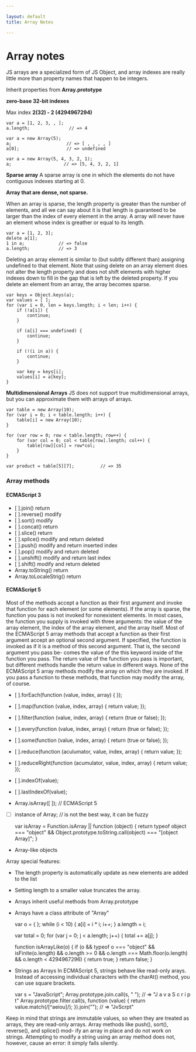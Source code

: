 ```yaml
---

layout: default
title: Array Notes

---
```


# Array notes

JS arrays are a specialized form of JS Object, and array indexes are really little more than property names that happen to be integers. 

Inherit properties from **Array.prototype**

**zero-base 32-bit indexes**

Max index **2(32) - 2 (4294967294)**

    var a = [1, 2, 3, , ];
    a.length;               // => 4

    var a = new Array(5);
    a;                     // => [ , , , , ]
    a[0];                  // => undefined

    var a = new Array(5, 4, 3, 2, 1);
    a;                    // => [5, 4, 3, 2, 1]

**Sparse array**
A sparse array is one in which the elements do not have contiguous indexes starting at 0.

**Array that are dense, not sparse.**

When an array is sparse, the length property is greater than the number of elements, and all we can say about it is that length is guaranteed to be larger than the index of every element in the array.
A array will never have an element whose index is greather or equal to its length.

    var a = [1, 2, 3];
    delete a[1];
    1 in a;             // => false
    a.length;           // => 3

Deleting an array element is similar to (but subtly different than) assigning undefined to that element. Note that using delete on an array element does not alter the length property and does not shift elements with higher indexes down to fill in the gap that is left by the deleted property. If you delete an element from an array, the array becomes sparse.

<!--break-->

    var keys = Object.keys(a);
    var values = [ ];
    for (var i = 0, len = keys.length; i < len; i++) {
        if (!a[i]) {
            continue;
        }

        if (a[i] === undefined) {
            continue;
        }

        if (!(i in a)) {
            continue;
        }

        var key = keys[i];
        values[i] = a[key];
    }


**Multidimensional Arrays**
JS does not support true multidimensional arrays, but you can approximate them with arrays of arrays.

    var table = new Array(10);
    for (var i = 0; i < table.length; i++) {
        table[i] = new Array(10);
    }

    for (var row = 0; row < table.length; row++) {
        for (var col = 0; col < table[row].length; col++) {
            table[row][col] = row*col;
        }
    }

    var product = table[5][7];          // => 35


### Array methods

#### ECMAScript 3
 - [ ].join()                   return
 - [ ].reverse()                modify
 - [ ].sort()                   modify
 - [ ].concat()                 return
 - [ ].slice()                  return
 - [ ].splice()                 modify and return deleted
 - [ ].push()                   modify and return inserted index
 - [ ].pop()                    modify and return deleted
 - [ ].unshift()                modify and return last index
 - [ ].shift()                  modify and return deleted
 - Array.toString()             return
 - Array.toLocaleStrig()        return

#### ECMAScript 5
Most of the methods accept a function as their first argument and invoke that function for each element (or some elements).
If the array is sparse, the function you pass is not invoked for nonexistent elements.
In most cases, the function you supply is invoked with three arguments: the value of the array element, the index of the array element, and the array itself.
Most of the ECMAScript 5 array methods that accept a function as their first argument accept an optional second argument. If specified, the function is invoked as if it is a method of this second argument. That is, the second argument you pass be- comes the value of the this keyword inside of the function you pass. The return value of the function you pass is important, but different methods handle the return value in different ways. 
None of the ECMAScript 5 array methods modify the array on which they are invoked. If you pass a function to these methods, that function may modify the array, of course.

 - [ ].forEach(function (value, index, array) { });
 - [ ].map(function (value, index, array) { return value; });
 - [ ].filter(function (value, index, array) { return (true or false); });
 - [ ].every(function (value, index, array) { return (true or false); });
 - [ ].some(function (value, index, array) { return (true or false); });
 - [ ].reduce(function (aculumator, value, index, array) { return value; });
 - [ ].reduceRight(function (acumulator, value, index, array) { return value; });
 - [ ].indexOf(value);
 - [ ].lastIndexOf(value);

- Array.isArray([ ]);        // ECMAScript 5
- [ ] instance of Array;     // is not the best way, it can be fuzzy

    var isArray = Function.isArray || function (object) {
        return typeof object === "object" && Object.prototype.toString.call(object) === "[object Array]";
    }

- Array-like objects

Array special features:
 - The length property is automatically update as new elements are added to the list
 - Setting length to a smaller value truncates the array.
 - Arrays inherit useful methods from Array.prototype
 - Arrays have a class attribute of "Array"

    var o = { };
    while (i < 10) {
        a[i] = i * i;
        i++;
    }
    a.length = i;

    var total = 0;
    for (var j = 0; j < a.length; j++) {
        total += a[j];
    }

    function isArrayLike(o) {
        if (o && typeof o === "object" && isFinite(o.length) && o.length >= 0 && o.length === Math.floor(o.length) && o.length < 4294967296) {
            return true;
        }
        return false;
    }
    
- Strings as Arrays
  In ECMAScript 5, strings behave like read-only arays. Instead of accessing individual characters with the charAt() method, you can use square brackets.

    var s = "JavaScript";
    Array.prototype.join.call(s, " ");                      // => "J a v a S c r i p t"
    Array.prototype.filter.call(s, function (value) {
        return value.match(/[^aeiou]/);
    }).join("");                                            // => "JvScrpt"

Keep in mind that strings are immutable values, so when they are treated as arrays, they are read-only arrays. Array methods like push(), sort(), reverse(), and splice() mod- ify an array in place and do not work on strings. Attempting to modify a string using an array method does not, however, cause an error: it simply fails silently.




